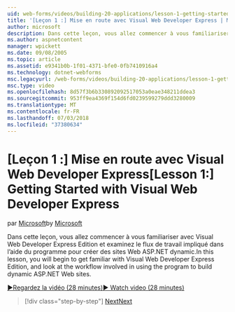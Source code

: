 ```yaml
---
uid: web-forms/videos/building-20-applications/lesson-1-getting-started-with-visual-web-developer-express
title: '[Leçon 1 :] Mise en route avec Visual Web Developer Express | Microsoft Docs'
author: microsoft
description: Dans cette leçon, vous allez commencer à vous familiariser avec Visual Web Developer Express Edition et examinez le flux de travail impliqué dans l’aide du programme pour générer dyn...
ms.author: aspnetcontent
manager: wpickett
ms.date: 09/08/2005
ms.topic: article
ms.assetid: e9341b0b-1f01-4371-bfe0-0fb7410916a4
ms.technology: dotnet-webforms
msc.legacyurl: /web-forms/videos/building-20-applications/lesson-1-getting-started-with-visual-web-developer-express
msc.type: video
ms.openlocfilehash: 8d57f3b6b330892092517053a0eae348211ddea3
ms.sourcegitcommit: 953ff9ea4369f154d6fd0239599279ddd3280009
ms.translationtype: MT
ms.contentlocale: fr-FR
ms.lasthandoff: 07/03/2018
ms.locfileid: "37380634"
---
```

<a name="lesson-1-getting-started-with-visual-web-developer-express"></a><span data-ttu-id="5d977-103">[Leçon 1 :] Mise en route avec Visual Web Developer Express</span><span class="sxs-lookup"><span data-stu-id="5d977-103">[Lesson 1:] Getting Started with Visual Web Developer Express</span></span>
====================
<span data-ttu-id="5d977-104">par [Microsoft](https://github.com/microsoft)</span><span class="sxs-lookup"><span data-stu-id="5d977-104">by [Microsoft](https://github.com/microsoft)</span></span>

<span data-ttu-id="5d977-105">Dans cette leçon, vous allez commencer à vous familiariser avec Visual Web Developer Express Edition et examinez le flux de travail impliqué dans l’aide du programme pour créer des sites Web ASP.NET dynamic.</span><span class="sxs-lookup"><span data-stu-id="5d977-105">In this lesson, you will begin to get familiar with Visual Web Developer Express Edition, and look at the workflow involved in using the program to build dynamic ASP.NET Web sites.</span></span>

[<span data-ttu-id="5d977-106">&#9654;Regardez la vidéo (28 minutes)</span><span class="sxs-lookup"><span data-stu-id="5d977-106">&#9654; Watch video (28 minutes)</span></span>](https://channel9.msdn.com/Blogs/ASP-NET-Site-Videos/lesson-1-getting-started-with-visual-web-developer-express)

> [!div class="step-by-step"]
> [<span data-ttu-id="5d977-107">Next</span><span class="sxs-lookup"><span data-stu-id="5d977-107">Next</span></span>](lesson-2-creating-a-web-forms-user-interface.md)
